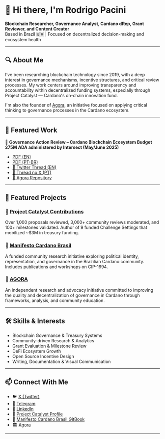 # 👋 Hi there, I'm Rodrigo Pacini

**Blockchain Researcher, Governance Analyst, Cardano dRep, Grant Reviewer, and Content Creator**  
Based in Brazil 🇧🇷 | Focused on decentralized decision-making and ecosystem health

---

## 🔍 About Me

I’ve been researching blockchain technology since 2019, with a deep interest in governance mechanisms, incentive structures, and critical review processes. My work centers around improving transparency and accountability within decentralized funding systems, especially through Project Catalyst — Cardano's on-chain innovation fund.

I'm also the founder of [Agora](https://github.com/Rodrigopacini/agora), an initiative focused on applying critical thinking to governance processes in the Cardano ecosystem.

---

## 🌟 Featured Work

📄 **Governance Action Review – Cardano Blockchain Ecosystem Budget 275M ADA administered by Intersect (May/June 2025)**  
- [PDF (EN)](https://github.com/Agora-Cardano/agora/blob/2e630de517048419c47e6819e13398cec454df9e/agora-research-bureau/agora-research-voltaire/governance-actions/en/Governance%20Action%20Review%20-%20Cardano%20Blockchain%20Ecosystem%20Budget%20275M%20ADA%20administered%20by%20Intersect.pdf)  
- [PDF (PT-BR)](https://github.com/Agora-Cardano/agora/blob/2e630de517048419c47e6819e13398cec454df9e/agora-research-bureau/agora-research-voltaire/governance-actions/pt/Revis%C3%A3o%20de%20A%C3%A7%C3%A3o%20de%20Governan%C3%A7a%20-%20Cardano%20Blockchain%20Ecosystem%20Budget%20275M%20ADA%20administered%20by%20Intersect.pdf)  
- [🧵 Twitter Thread (EN)](https://x.com/RodrigoPacini/status/1933219928355525059)  
- [🧵 Thread no X (PT)](https://x.com/Agora_Cardano/status/1933279995335749927)  
- [🔗 Agora Repository](https://github.com/Agora-Cardano)

---

## 🧩 Featured Projects

### 📌 [Project Catalyst Contributions](https://github.com/Rodrigopacini/project-catalyst)
Over 1,000 proposals reviewed, 3,000+ community reviews moderated, and 100+ milestones validated. Author of 9 funded Challenge Settings that mobilized ~$3M in treasury funding.

### 📌 [Manifesto Cardano Brasil](https://github.com/Rodrigopacini/manifesto-cardano-brasil)
A funded community research initiative exploring political identity, representation, and governance in the Brazilian Cardano community. Includes publications and workshops on CIP-1694.

### 📌 [AGORA](https://github.com/agora)
An independent research and advocacy initiative committed to improving the quality and decentralization of governance in Cardano through frameworks, analysis, and community education.

---

## 🛠️ Skills & Interests

- Blockchain Governance & Treasury Systems  
- Community-driven Research & Analytics  
- Grant Evaluation & Milestone Review  
- DeFi Ecosystem Growth  
- Open Source Incentive Design  
- Writing, Documentation & Visual Communication

---

## 📫 Connect With Me

- 🐦 [X (Twitter)](https://twitter.com/RodrigoPacini)
- 📨 [Telegram](https://t.me/Rodrigo_Pacini)
- 📎 [LinkedIn](https://linkedin.com/in/rodrigopacini)
- 🧠 [Project Catalyst Profile](https://projectcatalyst.io/proposers/rodrigopacini)  
- 📘 [Manifesto Cardano Brasil GitBook](https://manifestocardano.gitbook.io)  
- 🏛️ [Agora](https://agora-cardano.carrd.co/)

---
